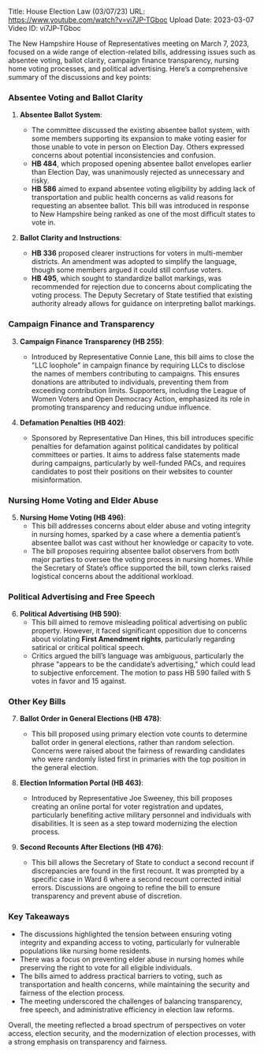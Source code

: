 Title: House Election Law (03/07/23)
URL: https://www.youtube.com/watch?v=vi7JP-TGboc
Upload Date: 2023-03-07
Video ID: vi7JP-TGboc

The New Hampshire House of Representatives meeting on March 7, 2023, focused on a wide range of election-related bills, addressing issues such as absentee voting, ballot clarity, campaign finance transparency, nursing home voting processes, and political advertising. Here’s a comprehensive summary of the discussions and key points:

### **Absentee Voting and Ballot Clarity**
1. **Absentee Ballot System**:  
   - The committee discussed the existing absentee ballot system, with some members supporting its expansion to make voting easier for those unable to vote in person on Election Day. Others expressed concerns about potential inconsistencies and confusion.  
   - **HB 484**, which proposed opening absentee ballot envelopes earlier than Election Day, was unanimously rejected as unnecessary and risky.  
   - **HB 586** aimed to expand absentee voting eligibility by adding lack of transportation and public health concerns as valid reasons for requesting an absentee ballot. This bill was introduced in response to New Hampshire being ranked as one of the most difficult states to vote in.  

2. **Ballot Clarity and Instructions**:  
   - **HB 336** proposed clearer instructions for voters in multi-member districts. An amendment was adopted to simplify the language, though some members argued it could still confuse voters.  
   - **HB 495**, which sought to standardize ballot markings, was recommended for rejection due to concerns about complicating the voting process. The Deputy Secretary of State testified that existing authority already allows for guidance on interpreting ballot markings.  

### **Campaign Finance and Transparency**
3. **Campaign Finance Transparency (HB 255)**:  
   - Introduced by Representative Connie Lane, this bill aims to close the "LLC loophole" in campaign finance by requiring LLCs to disclose the names of members contributing to campaigns. This ensures donations are attributed to individuals, preventing them from exceeding contribution limits. Supporters, including the League of Women Voters and Open Democracy Action, emphasized its role in promoting transparency and reducing undue influence.  

4. **Defamation Penalties (HB 402)**:  
   - Sponsored by Representative Dan Hines, this bill introduces specific penalties for defamation against political candidates by political committees or parties. It aims to address false statements made during campaigns, particularly by well-funded PACs, and requires candidates to post their positions on their websites to counter misinformation.  

### **Nursing Home Voting and Elder Abuse**
5. **Nursing Home Voting (HB 496)**:  
   - This bill addresses concerns about elder abuse and voting integrity in nursing homes, sparked by a case where a dementia patient’s absentee ballot was cast without her knowledge or capacity to vote.  
   - The bill proposes requiring absentee ballot observers from both major parties to oversee the voting process in nursing homes. While the Secretary of State’s office supported the bill, town clerks raised logistical concerns about the additional workload.  

### **Political Advertising and Free Speech**
6. **Political Advertising (HB 590)**:  
   - This bill aimed to remove misleading political advertising on public property. However, it faced significant opposition due to concerns about violating **First Amendment rights**, particularly regarding satirical or critical political speech.  
   - Critics argued the bill’s language was ambiguous, particularly the phrase "appears to be the candidate’s advertising," which could lead to subjective enforcement. The motion to pass HB 590 failed with 5 votes in favor and 15 against.  

### **Other Key Bills**
7. **Ballot Order in General Elections (HB 478)**:  
   - This bill proposed using primary election vote counts to determine ballot order in general elections, rather than random selection. Concerns were raised about the fairness of rewarding candidates who were randomly listed first in primaries with the top position in the general election.  

8. **Election Information Portal (HB 463)**:  
   - Introduced by Representative Joe Sweeney, this bill proposes creating an online portal for voter registration and updates, particularly benefiting active military personnel and individuals with disabilities. It is seen as a step toward modernizing the election process.  

9. **Second Recounts After Elections (HB 476)**:  
   - This bill allows the Secretary of State to conduct a second recount if discrepancies are found in the first recount. It was prompted by a specific case in Ward 6 where a second recount corrected initial errors. Discussions are ongoing to refine the bill to ensure transparency and prevent abuse of discretion.  

### **Key Takeaways**
- The discussions highlighted the tension between ensuring voting integrity and expanding access to voting, particularly for vulnerable populations like nursing home residents.  
- There was a focus on preventing elder abuse in nursing homes while preserving the right to vote for all eligible individuals.  
- The bills aimed to address practical barriers to voting, such as transportation and health concerns, while maintaining the security and fairness of the election process.  
- The meeting underscored the challenges of balancing transparency, free speech, and administrative efficiency in election law reforms.  

Overall, the meeting reflected a broad spectrum of perspectives on voter access, election security, and the modernization of election processes, with a strong emphasis on transparency and fairness.